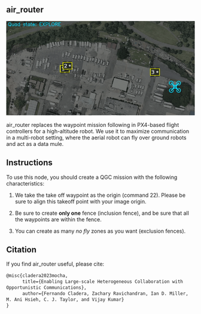 air_router
---------
![air_router gif](air_router.gif)


air_router replaces the waypoint mission following in PX4-based flight controllers for a high-altitude robot. We use it to maximize communication in a multi-robot setting, where the aerial robot can fly over ground robots and act as a data mule.

## Instructions

To use this node, you should create a QGC mission with the following
characteristics:

1. We take the take off waypoint as the origin (command 22). Please be sure to
   align this takeoff point with your image origin.

2. Be sure to create **only one** fence (inclusion fence), and be sure that all the waypoints are
   within the fence.

3. You can create as many *no fly* zones as you want (exclusion fences).

## Citation

If you find air_router useful, please cite:

```
@misc{cladera2023mocha,
      title={Enabling Large-scale Heterogeneous Collaboration with Opportunistic Communications}, 
      author={Fernando Cladera, Zachary Ravichandran, Ian D. Miller, M. Ani Hsieh, C. J. Taylor, and Vijay Kumar}
}
